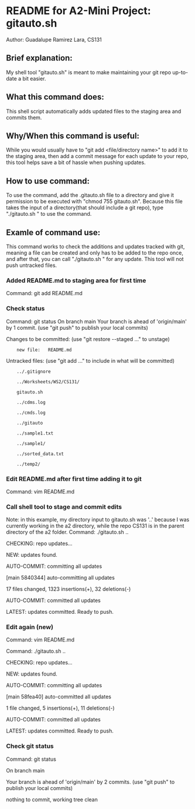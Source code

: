 # README for A2-Mini Project: gitauto.sh
Author: Guadalupe Ramirez Lara, CS131

## Brief explanation:
My shell tool "gitauto.sh" is meant to make maintaining your git repo up-to-date a bit easier.

## What this command does:
This shell script automatically adds updated files to the staging area and commits them.

## Why/When this command is useful:
While you would usually have to "git add <file/directory name>" to add it to the staging area, then add a commit message for each update to your repo, this tool helps save a bit of hassle when pushing updates.
 
## How to use command:
To use the command, add the .gitauto.sh file to a directory  and give it permission to be executed with "chmod 755 gitauto.sh". Because this file takes the input of a directory(that should include a git repo), type "./gitauto.sh <directory of repo>" to use the command.

## Examle of command use:
This command works to check the additions and updates tracked with git, meaning a file can be created and only has to be added to the repo once, and after that, you can call "./gitauto.sh <directory of repo>" for any update. This tool will not push untracked files.

### Added README.md to staging area for first time
Command:   git add README.md

### Check status
Command:   git status
On branch main
Your branch is ahead of 'origin/main' by 1 commit.
  (use "git push" to publish your local commits)

Changes to be committed:
  (use "git restore --staged <file>..." to unstage)
       
        new file:   README.md

Untracked files:
  (use "git add <file>..." to include in what will be committed)
        
        ../.gitignore
        
        ../Worksheets/WS2/CS131/
        
        gitauto.sh
        
        ../cdms.log
        
        ../cmds.log
        
        ../gitauto
        
        ../sample1.txt
        
        ../sample1/
        
        ../sorted_data.txt
        
        ../temp2/

### Edit README.md after first time adding it to git
Command:  vim README.md

### Call shell tool to stage and commit edits
Note: in this example, my directory input to gitauto.sh was '..' because I was currently working in the a2 directory, while the repo CS131 is in the parent directory of the a2 folder.
Command: ./gitauto.sh ..

CHECKING: repo updates...

NEW: updates found.

AUTO-COMMIT: committing all updates

[main 5840344] auto-committing all updates

 17 files changed, 1323 insertions(+), 32 deletions(-)

AUTO-COMMIT: committed all updates

LATEST: updates committed. Ready to push.

### Edit again (new)
Command: vim README.md

Command: ./gitauto.sh ..

CHECKING: repo updates...

NEW: updates found.

AUTO-COMMIT: committing all updates

[main 58fea40] auto-committed all updates

 1 file changed, 5 insertions(+), 11 deletions(-)

AUTO-COMMIT: committed all updates

LATEST: updates committed. Ready to push.

### Check git status
Command: git status

On branch main

Your branch is ahead of 'origin/main' by 2 commits.
  (use "git push" to publish your local commits)

nothing to commit, working tree clean

